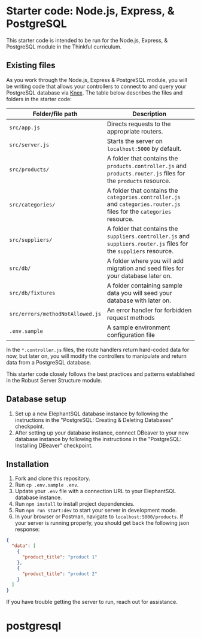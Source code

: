 # Starter code: Node.js, Express, & PostgreSQL

This starter code is intended to be run for the Node.js, Express, & PostgreSQL module in the Thinkful curriculum.

## Existing files

As you work through the Node.js, Express & PostgreSQL module, you will be writing code that allows your controllers to connect to and query your PostgreSQL database via [Knex](http://knexjs.org/). The table below describes the files and folders in the starter code:

| Folder/file path                 | Description                                                                                                           |
| -------------------------------- | --------------------------------------------------------------------------------------------------------------------- |
| `src/app.js`                     | Directs requests to the appropriate routers.                                                                          |
| `src/server.js`                  | Starts the server on `localhost:5000` by default.                                                                     |
| `src/products/`                  | A folder that contains the `products.controller.js` and `products.router.js` files for the `products` resource.       |
| `src/categories/`                | A folder that contains the `categories.controller.js` and `categories.router.js` files for the `categories` resource. |
| `src/suppliers/`                 | A folder that contains the `suppliers.controller.js` and `suppliers.router.js` files for the `suppliers` resource.    |
| `src/db/`                        | A folder where you will add migration and seed files for your database later on.                                      |
| `src/db/fixtures`                | A folder containing sample data you will seed your database with later on.                                            |
| `src/errors/methodNotAllowed.js` | An error handler for forbidden request methods                                                                        |
| `.env.sample`                    | A sample environment configuration file                                                                               |

In the `*.controller.js` files, the route handlers return hard-coded data for now, but later on, you will modify the controllers to manipulate and return data from a PostgreSQL database.

This starter code closely follows the best practices and patterns established in the Robust Server Structure module.

## Database setup

1. Set up a new ElephantSQL database instance by following the instructions in the "PostgreSQL: Creating & Deleting Databases" checkpoint.
1. After setting up your database instance, connect DBeaver to your new database instance by following the instructions in the "PostgreSQL: Installing DBeaver" checkpoint.

## Installation

1. Fork and clone this repository.
1. Run `cp .env.sample .env`.
1. Update your `.env` file with a connection URL to your ElephantSQL database instance.
1. Run `npm install` to install project dependencies.
1. Run `npm run start:dev` to start your server in development mode.
1. In your browser or Postman, navigate to `localhost:5000/products`. If your server is running properly, you should get back the following json response:

```json
{
  "data": [
    {
      "product_title": "product 1"
    },
    {
      "product_title": "product 2"
    }
  ]
}
```

If you have trouble getting the server to run, reach out for assistance.
# postgresql

